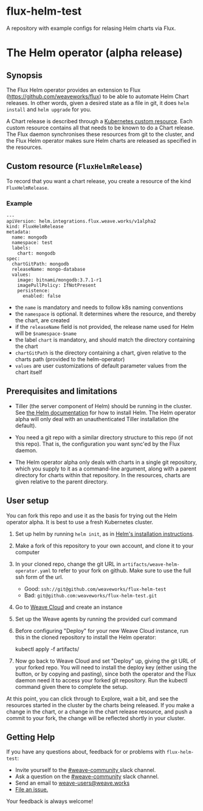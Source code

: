 # flux-helm-test

A repository with example configs for relasing Helm charts via Flux.

# The Helm operator (alpha release)

## Synopsis

The Flux Helm operator provides an extension to Flux
(https://github.com/weaveworks/flux) to be able to automate Helm Chart
releases. In other words, given a desired state as a file in git, it
does `helm install` and `helm upgrade` for you.

A Chart release is described through a
[Kubernetes custom resource](https://kubernetes.io/docs/concepts/api-extension/custom-resources/). Each
custom resource contains all that needs to be known to do a Chart
release. The Flux daemon synchronises these resources from git to the
cluster, and the Flux Helm operator makes sure Helm charts are
released as specified in the resources.

## Custom resource (`FluxHelmRelease`)

To record that you want a chart release, you create a resource of the kind `FluxHelmRelease`.

### Example
```
---
apiVersion: helm.integrations.flux.weave.works/v1alpha2
kind: FluxHelmRelease
metadata:
  name: mongodb
  namespace: test
  labels:
    chart: mongodb
spec:
  chartGitPath: mongodb
  releaseName: mongo-database
  values:
    image: bitnami/mongodb:3.7.1-r1
    imagePullPolicy: IfNotPresent
    persistence:
      enabled: false
```

 - the `name` is mandatory and needs to follow k8s naming conventions
 - the `namespace` is optional. It determines where the resource, and thereby the chart, are created
 - if the `releaseName` field is not provided, the release name used for Helm will be `$namespace-$name`
 - the label `chart` is mandatory, and should match the directory containing the chart
 - `chartGitPath` is the directory containing a chart, given relative to the charts path (provided to the helm-operator)
 - `values` are user customizations of default parameter values from the chart itself

## Prerequisites and limitations

- Tiller (the server component of Helm) should be running in the
  cluster. See
  [the Helm documentation](https://docs.helm.sh/using_helm/#quickstart)
  for how to install Helm. The Helm operator alpha will only deal with
  an unauthenticated Tiller installation (the default).

- You need a git repo with a similar directory structure to this repo
  (if not this repo). That is, the configuration you want sync'ed by
  the Flux daemon.

- The Helm operator alpha only deals with charts in a single git
  repository, which you supply to it as a command-line argument, along
  with a parent directory for charts within that repository. In the
  resources, charts are given relative to the parent directory.

## User setup

You can fork this repo and use it as the basis for trying out the Helm
operator alpha. It is best to use a fresh Kubernetes cluster.

 1. Set up helm by running `helm init`, as in [Helm's installation instructions](https://docs.helm.sh/using_helm/#quickstart).
 2. Make a fork of this repository to your own account, and clone it to your computer
 3. In your cloned repo, change the git URL in
    `artifacts/weave-helm-operator.yaml` to refer to your fork on github. Make
    sure to use the full ssh form of the url.
    - Good: `ssh://git@github.com/weaveworks/flux-helm-test`
    - Bad: `git@github.com:weaveworks/flux-helm-test.git`
 4. Go to [Weave Cloud](https://cloud.weave.works/) and create an instance
 5. Set up the Weave agents by running the provided curl command

 6. Before configuring "Deploy" for your new Weave Cloud instance, run
    this in the cloned repository to install the Helm operator:

    kubectl apply -f artifacts/

 7. Now go back to Weave Cloud and set "Deploy" up, giving the git URL
    of your forked repo. You will need to
    install the deploy key (either using the button, or by copying and
    pasting), since both the operator and the Flux daemon need it to
    access your forked git repository. Run the kubectl command given
    there to complete the setup.

At this point, you can click through to Explore, wait a bit, and see
the resources started in the cluster by the charts being released. If
you make a change in the chart, or a change in the chart release
resource, and push a commit to your fork, the change will be reflected
shortly in your cluster.

## <a name="help"></a>Getting Help

If you have any questions about, feedback for or problems with `flux-helm-test`:

- Invite yourself to the <a href="https://weaveworks.github.io/community-slack/" target="_blank"> #weave-community </a> slack channel.
- Ask a question on the <a href="https://weave-community.slack.com/messages/general/"> #weave-community</a> slack channel.
- Send an email to <a href="mailto:weave-users@weave.works">weave-users@weave.works</a>
- <a href="https://github.com/weaveworks/flux-helm-test/issues/new">File an issue.</a>

Your feedback is always welcome!

